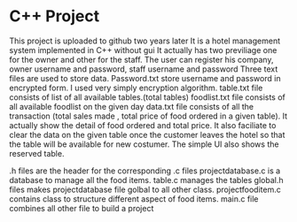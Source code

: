 # C++ Project
This project is uploaded to github two years later
It is a hotel management system implemented in C++ without gui
It actually has two previliage one for the owner and other for the staff.
The user can register his company, owner username and password, staff username and password
Three text files are used to store data. Password.txt store username and password in encrypted form.
I used very simply encryption algorithm.
table.txt file consists of list of all available tables.(total tables)
foodlist.txt file consists of all available foodlist on the given day
data.txt file consists of all the transaction (total sales made , total price of food ordered in a given table). It actually show the detail of food ordered and total price.
It also faciliate to clear the data on the given table once the customer leaves the hotel so that the table will be available for new costumer. The simple UI also shows the reserved table.


.h files are the header for the corresponding .c files
projectdatabase.c is a database to manage all the food items.
table.c manages the tables
global.h files makes projectdatabase file golbal to all other class.
projectfooditem.c contains class to structure different aspect of food items.
main.c file combines all other file to build a project
